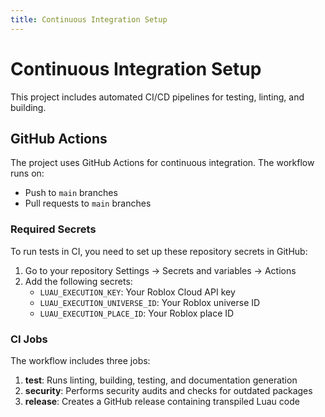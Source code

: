 ```yaml
---
title: Continuous Integration Setup
---
```


# Continuous Integration Setup

This project includes automated CI/CD pipelines for testing, linting, and building.

## GitHub Actions

The project uses GitHub Actions for continuous integration. The workflow runs on:
- Push to `main` branches
- Pull requests to `main` branches

### Required Secrets

To run tests in CI, you need to set up these repository secrets in GitHub:

1. Go to your repository Settings → Secrets and variables → Actions
2. Add the following secrets:
   - `LUAU_EXECUTION_KEY`: Your Roblox Cloud API key
   - `LUAU_EXECUTION_UNIVERSE_ID`: Your Roblox universe ID
   - `LUAU_EXECUTION_PLACE_ID`: Your Roblox place ID

### CI Jobs

The workflow includes three jobs:

1. **test**: Runs linting, building, testing, and documentation generation
2. **security**: Performs security audits and checks for outdated packages
3. **release**: Creates a GitHub release containing transpiled Luau code